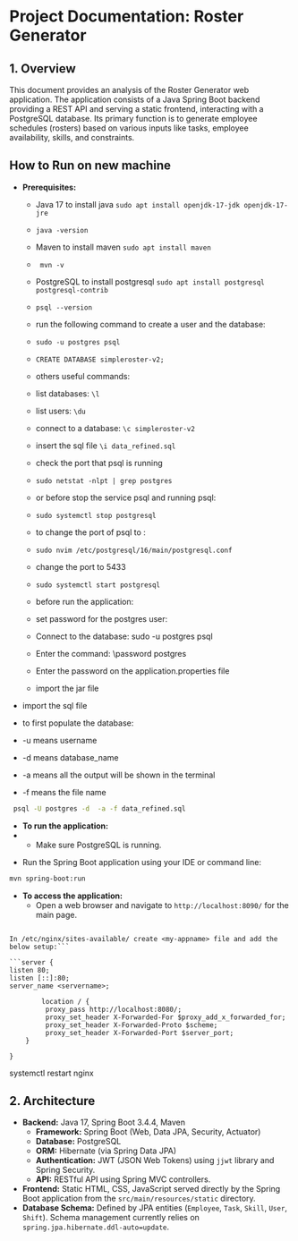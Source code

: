 # Project Documentation: Roster Generator

## 1. Overview

This document provides an analysis of the Roster Generator web application. The application consists of a Java Spring Boot backend providing a REST API and serving a static frontend, interacting with a PostgreSQL database. Its primary function is to generate employee schedules (rosters) based on various inputs like tasks, employee availability, skills, and constraints.

## How to Run on new machine
*   **Prerequisites:**
    *   Java 17 to install java ```sudo apt install openjdk-17-jdk openjdk-17-jre``` 
    * ```java -version```
    *   Maven to install maven ```sudo apt install maven```
    * ``` mvn -v```
    *   PostgreSQL to install postgresql ```sudo apt install postgresql postgresql-contrib```
    * ```psql --version```
    *  run the following command to create a user and the database:
    *  ```sudo -u postgres psql```
    * ```CREATE DATABASE simpleroster-v2;```
    *  others useful commands:
    *  list databases: ```\l```
    * list users: ```\du```
    * connect to a database: ```\c simpleroster-v2```
    * insert the sql file ```\i data_refined.sql```
    * check the port that psql is running 
    * ```sudo netstat -nlpt | grep postgres```
    * or before stop the service psql and running psql:
    * ```sudo systemctl stop postgresql``` 
    * to change the port of psql to : 
    * ```sudo nvim /etc/postgresql/16/main/postgresql.conf```
    * change the port to 5433
    * ```sudo systemctl start postgresql```
    * before run the application:
    * set password for the postgres user:
    * Connect to the database: sudo -u postgres psql 
    * Enter the command: \password postgres
    * Enter the password on the application.properties file

    * import the jar file
* import the sql file

* to first populate the database:
* -u means username
* -d means database_name
* -a means all the output will be shown in the terminal
* -f means the file name
```bash
 psql -U postgres -d  -a -f data_refined.sql
 ```
*   **To run the application:**
* - Make sure PostgreSQL is running.
- Run the Spring Boot application using your IDE or command line:
```bash
mvn spring-boot:run
```
*   **To access the application:**
    *   Open a web browser and navigate to `http://localhost:8090/` for the main page.

```Create an Nginx Config file

In /etc/nginx/sites-available/ create <my-appname> file and add the below setup:```

```server {
listen 80;
listen [::]:80;
server_name <servername>;

        location / {
         proxy_pass http://localhost:8080/;
         proxy_set_header X-Forwarded-For $proxy_add_x_forwarded_for;
         proxy_set_header X-Forwarded-Proto $scheme;
         proxy_set_header X-Forwarded-Port $server_port;
    }

}
```
systemctl restart nginx

## 2. Architecture

*   **Backend:** Java 17, Spring Boot 3.4.4, Maven
    *   **Framework:** Spring Boot (Web, Data JPA, Security, Actuator)
    *   **Database:** PostgreSQL
    *   **ORM:** Hibernate (via Spring Data JPA)
    *   **Authentication:** JWT (JSON Web Tokens) using `jjwt` library and Spring Security.
    *   **API:** RESTful API using Spring MVC controllers.
*   **Frontend:** Static HTML, CSS, JavaScript served directly by the Spring Boot application from the `src/main/resources/static` directory.
*   **Database Schema:** Defined by JPA entities (`Employee`, `Task`, `Skill`, `User`, `Shift`). Schema management currently relies on `spring.jpa.hibernate.ddl-auto=update`.
